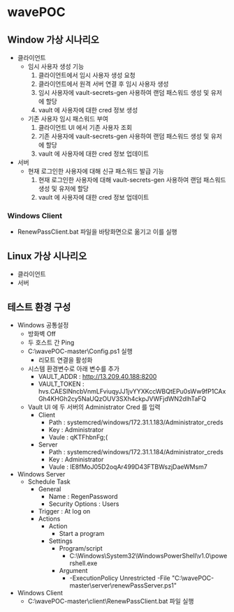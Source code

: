 # wavePOC

## Window 가상 시나리오

- 클라이언트 
	- 임시 사용자 생성 기능
		1. 클라이언트에서 임시 사용자 생성 요청
		2. 클라이언트에서 원격 서버 연결 후 임시 사용자 생성 
		3. 임시 사용자에 vault-secrets-gen 사용하여 랜덤 패스워드 생성 및 유저에 할당  
		4. vault 에 사용자에 대한 cred 정보 생성
	- 기존 사용자 임시 패스워드 부여
		1. 클라이언트 UI 에서 기존 사용자 조회  
		2. 기존 사용자에 vault-secrets-gen 사용하여 랜덤 패스워드 생성 및 유저에 할당  
		3. vault 에 사용자에 대한 cred 정보 업데이트
- 서버 
	- 현재 로그인한 사용자에 대해 신규 패스워드 발급 기능 
		1. 현재 로그인한 사용자에 대해  vault-secrets-gen 사용하여 랜덤 패스워드 생성 및 유저에 할당   
		2. vault 에 사용자에 대한 cred 정보 업데이트


### Windows Client

- RenewPassClient.bat 파일을 바탕화면으로 옮기고 이를 실행

## Linux 가상 시나리오
- 클라이언트 
- 서버

## 테스트 환경 구성
- Windows  공통설정
	- 방화벽 Off
	- 두 호스트 간 Ping
	- C:\wavePOC-master\Config.ps1 실행
		- 리모트 연결을 활성화
	- 시스템 환경변수로 아래 변수를 추가 
		- VAULT_ADDR : http://13.209.40.188:8200
		- VAULT_TOKEN :  hvs.CAESINncbVnmLFviuqyJJ1jvYYXKccWBQtEPu0sWw9fP1CAxGh4KHGh2cy5NaUQzOUV3SXh4ckpJVWFjdWN2dlhTaFQ
	- Vault UI 에 두 서버의 Administrator Cred 를 입력
		- Client
			- Path : systemcred/windows/172.31.1.183/Administrator_creds
			- Key : Administrator
			- Vaule : qKTFhbnFg;(
		- Server
			- Path : systemcred/windows/172.31.1.184/Administrator_creds
			- Key : Administrator
			- Vaule : lE8fMoJ05D2oqAr499D43FTBWszjDaeWMsm7
- Windows Server
	- Schedule Task 
		- General
			- Name : RegenPassword
			- Security Options :  Users
		- Trigger : At log on
		- Actions
			- Action
				- Start a program
			- Settings
				- Program/script
					- C:\Windows\System32\WindowsPowerShell\v1.0\powershell.exe
				- Argument
					- -ExecutionPolicy Unrestricted -File "C:\wavePOC-master\server\renewPassServer.ps1"
- Windows Client
	- C:\wavePOC-master\client\RenewPassClient.bat 파일 실행

